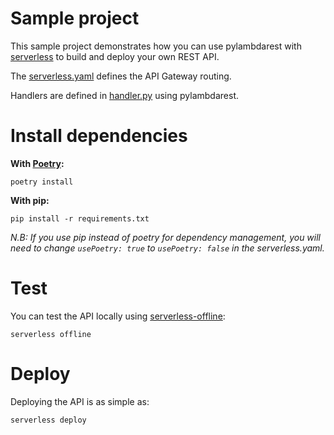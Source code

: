 # Sample project

This sample project demonstrates how you can use pylambdarest with [serverless](https://serverless.com/) to build and deploy your own REST API.

The [serverless.yaml](./serverless.yaml) defines the API Gateway routing.

Handlers are defined in [handler.py](./handler.py) using pylambdarest.

# Install dependencies

**With [Poetry](https://python-poetry.org/):**
```
poetry install
```

**With pip:**
```
pip install -r requirements.txt
```

*N.B: If you use pip instead of poetry for dependency management, you will need to change `usePoetry: true` to `usePoetry: false` in the serverless.yaml.*

# Test

You can test the API locally using [serverless-offline](https://github.com/dherault/serverless-offline):

```
serverless offline
```

# Deploy

Deploying the API is as simple as:

```
serverless deploy
```
